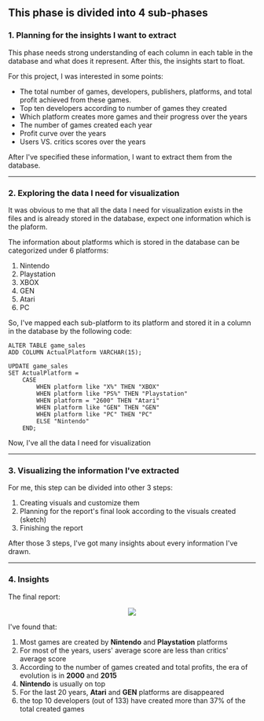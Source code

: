 ## This phase is divided into 4 sub-phases ##

### 1. Planning for the insights I want to extract ###

This phase needs strong understanding of each column in each table in the database and what does it represent. After this, the insights start to float.

For this project, I was interested in some points:

  - The total number of games, developers, publishers, platforms, and total profit achieved from these games.
  - Top ten developers according to number of games they created
  - Which platform creates more games and their progress over the years
  - The number of games created each year
  - Profit curve over the years
  - Users VS. critics scores over the years

After I've specified these information, I want to extract them from the database.

- - - -

### 2. Exploring the data I need for visualization ###

It was obvious to me that all the data I need for visualization exists in the files and is already stored in the database, expect one information which is the plaform.

The information about platforms which is stored in the database can be categorized under 6 platforms:

  1. Nintendo
  2. Playstation
  3. XBOX
  4. GEN
  5. Atari
  6. PC

So, I've mapped each sub-platform to its platform and stored it in a column in the database by the following code:

```
ALTER TABLE game_sales
ADD COLUMN ActualPlatform VARCHAR(15);

UPDATE game_sales
SET ActualPlatform = 
    CASE
        WHEN platform like "X%" THEN "XBOX"
        WHEN platform like "PS%" THEN "Playstation"
        WHEN platform = "2600" THEN "Atari"
        WHEN platform like "GEN" THEN "GEN"
        WHEN platform like "PC" THEN "PC"
        ELSE "Nintendo"
    END;
```

Now, I've all the data I need for visualization
        
- - - -

### 3. Visualizing the information I've extracted ###

For me, this step can be divided into other 3 steps:

  1. Creating visuals and customize them
  2. Planning for the report's final look according to the visuals created (sketch)
  3. Finishing the report

After those 3 steps, I've got many insights about every information I've drawn.

- - - -

### 4. Insights ###

The final report:

<p align="center">
<img src="https://user-images.githubusercontent.com/70551007/218214914-047d45c8-3142-42f8-b7df-96e742faf3de.png">
<p/>
  
I've found that:
  
  1. Most games are created by __Nintendo__ and __Playstation__ platforms
  2. For most of the years, users' average score are less than critics' average score
  3. According to the number of games created and total profits, the era of evolution is in __2000__ and __2015__
  4. __Nintendo__ is usually on top
  5. For the last 20 years, __Atari__ and __GEN__ platforms are disappeared
  6. the top 10 developers (out of 133) have created more than 37% of the total created games
